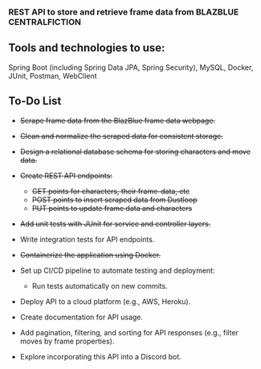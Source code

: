 ### REST API to store and retrieve frame data from BLAZBLUE CENTRALFICTION

## Tools and technologies to use:

Spring Boot (including Spring Data JPA, Spring Security), MySQL, Docker, JUnit, Postman, WebClient

## To-Do List

* ~~Scrape frame data from the BlazBlue frame data webpage.~~
 
* ~~Clean and normalize the scraped data for consistent storage.~~
 
* ~~Design a relational database schema for storing characters and move data.~~
 
* ~~Create REST API endpoints:~~
 
   *  ~~GET points for characters, their frame-data, etc~~
   *  ~~POST points to insert scraped data from Dustloop~~
   *  ~~PUT points to update frame data and characters~~
   
* ~~Add unit tests with JUnit for service and controller layers.~~
 
* Write integration tests for API endpoints.
 
* ~~Containerize the application using Docker.~~
 
* Set up CI/CD pipeline to automate testing and deployment:
 
  * Run tests automatically on new commits.
   
* Deploy API to a cloud platform (e.g., AWS, Heroku).
   
* Create documentation for API usage.
 
* Add pagination, filtering, and sorting for API responses (e.g., filter moves by frame properties).
 
* Explore incorporating this API into a Discord bot.
